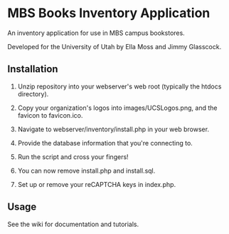# MBS Books Inventory Application
An inventory application for use in MBS campus bookstores.

Developed for the University of Utah by Ella Moss and Jimmy Glasscock.

## Installation
1. Unzip repository into your webserver's web root (typically the htdocs directory).

2. Copy your organization's logos into images/UCSLogos.png, and the favicon to favicon.ico.

3. Navigate to webserver/inventory/install.php in your web browser.

4. Provide the database information that you're connecting to.

5. Run the script and cross your fingers!

6. You can now remove install.php and install.sql.

7. Set up or remove your reCAPTCHA keys in index.php.

## Usage
See the wiki for documentation and tutorials.
